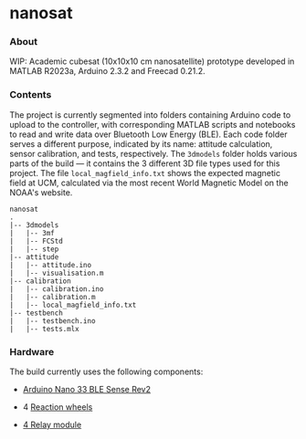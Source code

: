 # nanosat

### About

WIP: Academic cubesat (10x10x10 cm nanosatellite) prototype developed in 
MATLAB R2023a, Arduino 2.3.2 and Freecad 0.21.2. 

### Contents 

The project is currently segmented into folders containing Arduino code 
to upload to the controller, with corresponding MATLAB scripts and
notebooks to read and write data over Bluetooth Low Energy (BLE). 
Each code folder serves a different purpose, indicated by its name: 
attitude calculation, sensor calibration, and tests, respectively.
The `3dmodels` folder holds various parts of the build &mdash; it 
contains the 3 different 3D file types used for this project. The file
`local_magfield_info.txt` shows the expected magnetic field at UCM,
calculated via the most recent World Magnetic Model on the NOAA's website.

```
nanosat
.
|-- 3dmodels
|   |-- 3mf
|   |-- FCStd
|   |-- step
|-- attitude
|   |-- attitude.ino
|   |-- visualisation.m
|-- calibration
|   |-- calibration.ino
|   |-- calibration.m
|   |-- local_magfield_info.txt
|-- testbench
|   |-- testbench.ino
|   |-- tests.mlx
```

### Hardware

The build currently uses the following components:

- [Arduino Nano 33 BLE Sense Rev2](https://store.arduino.cc/products/nano-33-ble-sense-rev2)

- 4 [Reaction wheels](https://es.aliexpress.com/item/1005005682355638.html?gatewayAdapt=glo2esp&spm=a2g0o.detail.1000023.14.f15aYEvVYEvV8o)

- [4 Relay module](https://es.aliexpress.com/item/1005006443560787.html?src=google&src=google&albch=shopping&acnt=439-079-4345&slnk=&plac=&mtctp=&albbt=Google_7_shopping&albagn=888888&isSmbAutoCall=false&needSmbHouyi=false&albcp=20330803848&albag=&trgt=&crea=es1005006443560787&netw=x&device=c&albpg=&albpd=es1005006443560787&gad_source=1&gclid=Cj0KCQjw-_mvBhDwARIsAA-Q0Q4jt1mqDZ-ns49du_rpRCJMhZ6nOClKpy0BLpKndKt_u7CcyzLZHzQaAkXVEALw_wcB&gclsrc=aw.ds&aff_fcid=966278ec26a04f0ba5fd8a4bbe7d0c42-1711192004105-07945-UneMJZVf&aff_fsk=UneMJZVf&aff_platform=aaf&sk=UneMJZVf&aff_trace_key=966278ec26a04f0ba5fd8a4bbe7d0c42-1711192004105-07945-UneMJZVf&terminal_id=f6a8778fa8284d399845e3fafceaea2d&afSmartRedirect=y)